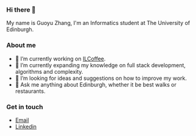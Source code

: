 ### Hi there 👋

My name is Guoyu Zhang, I'm an Informatics student at The University of Edinburgh.

### About me

- 🔭 I’m currently working on [ILCoffee](https://github.com/guoyu-zhang/ILCoffee).
- 🌱 I’m currently expanding my knowledge on full stack development, algorithms and complexity.
- 🤔 I’m looking for ideas and suggestions on how to improve my work.
- 💬 Ask me anything about Edinburgh, whether it be best walks or restaurants. 

### Get in touch

- [Email](mailto:gyzhang2016@gmail.com)
- [Linkedin](https://www.linkedin.com/in/guoyu-zhang)





